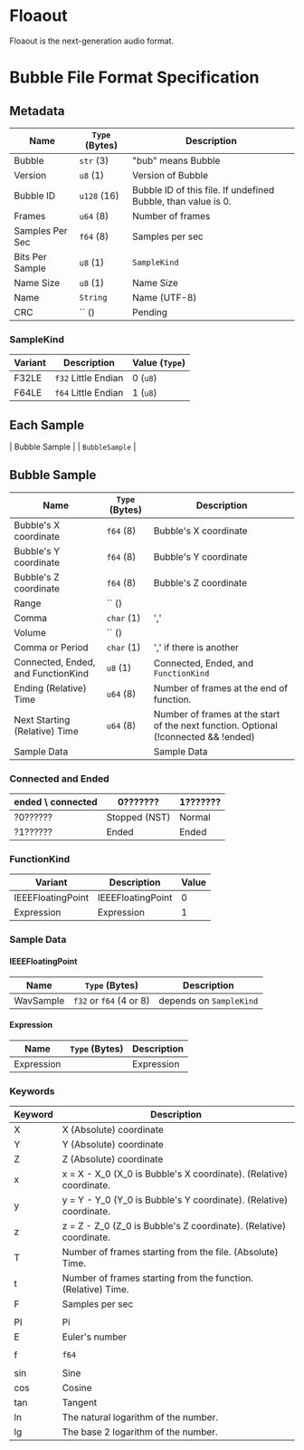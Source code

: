 # Floaout
Floaout is the next-generation audio format.





# Bubble File Format Specification

## Metadata
| Name | `Type` (Bytes) | Description |
| ------------- | ------------- | ------------- |
| Bubble | `str` (3) | "bub" means Bubble |
| Version | `u8` (1) | Version of Bubble |
| Bubble ID | `u128` (16) | Bubble ID of this file. If undefined Bubble, than value is 0. |
| Frames | `u64` (8) | Number of frames |
| Samples Per Sec | `f64` (8) | Samples per sec |
| Bits Per Sample | `u8` (1) | `SampleKind` |
| Name Size | `u8` (1) | Name Size |
| Name | `String` | Name (UTF-8) |
| CRC | `` () | Pending |

### SampleKind
| Variant  | Description | Value (`Type`) |
| ------------- | ------------- | ------------- |
| F32LE | `f32` Little Endian | 0 (`u8`) |
| F64LE | `f64` Little Endian | 1 (`u8`) |

## Each Sample
| Bubble Sample |  | `BubbleSample` |


## Bubble Sample
| Name | `Type` (Bytes) | Description |
| ------------- | ------------- | ------------- |
| Bubble's X coordinate | `f64` (8) | Bubble's X coordinate |
| Bubble's Y coordinate | `f64` (8) | Bubble's Y coordinate |
| Bubble's Z coordinate | `f64` (8) | Bubble's Z coordinate |
| Range | `` () |  |
| Comma | `char` (1) | ',' |
| Volume | `` () |  |
| Comma or Period | `char` (1) | ',' if there is another |
| Connected, Ended, and FunctionKind | `u8` (1) | Connected, Ended, and `FunctionKind` |
| Ending (Relative) Time | `u64` (8) | Number of frames at the end of function. |
| Next Starting (Relative) Time | `u64` (8) | Number of frames at the start of the next function. Optional (!connected && !ended) |
| Sample Data |  | Sample Data |

### Connected and Ended
| ended \ connected | 0??????? | 1??????? |
| ------------- | ------------- | ------------- |
| ?0?????? | Stopped (NST) | Normal |
| ?1?????? | Ended | Ended |

### FunctionKind
| Variant  | Description | Value |
| ------------- | ------------- | ------------- |
| IEEEFloatingPoint | IEEEFloatingPoint | 0 |
| Expression | Expression | 1 |

### Sample Data
#### IEEEFloatingPoint
| Name | `Type` (Bytes) | Description |
| ------------- | ------------- | ------------- |
| WavSample | `f32` or `f64` (4 or 8) | depends on `SampleKind` |

#### Expression
| Name | `Type` (Bytes) | Description |
| ------------- | ------------- | ------------- |
| Expression |  | Expression |

### Keywords
| Keyword | Description |
| ------------- | ------------- |
| X | X (Absolute) coordinate |
| Y | Y (Absolute) coordinate |
| Z | Z (Absolute) coordinate |
| x | x = X - X_0 (X_0 is Bubble's X coordinate). (Relative) coordinate. |
| y | y = Y - Y_0 (Y_0 is Bubble's Y coordinate). (Relative) coordinate. |
| z | z = Z - Z_0 (Z_0 is Bubble's Z coordinate). (Relative) coordinate. |
| T | Number of frames starting from the file. (Absolute) Time. |
| t | Number of frames starting from the function. (Relative) Time. |
| F | Samples per sec |
|  |  |
| PI | Pi |
| E | Euler's number |
|  |  |
| f | `f64` |
|  |  |
| sin | Sine |
| cos | Cosine |
| tan | Tangent |
| ln | The natural logarithm of the number. |
| lg | The base 2 logarithm of the number. |